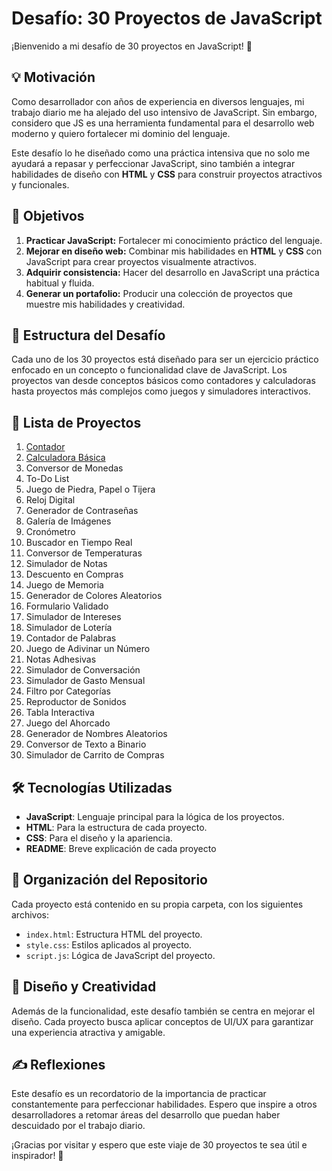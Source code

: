 # Desafío: 30 Proyectos de JavaScript

¡Bienvenido a mi desafío de 30 proyectos en JavaScript! 🎉

## 💡 Motivación

Como desarrollador con años de experiencia en diversos lenguajes, mi trabajo diario me ha alejado del uso intensivo de JavaScript. Sin embargo, considero que JS es una herramienta fundamental para el desarrollo web moderno y quiero fortalecer mi dominio del lenguaje.

Este desafío lo he diseñado como una práctica intensiva que no solo me ayudará a repasar y perfeccionar JavaScript, sino también a integrar habilidades de diseño con **HTML** y **CSS** para construir proyectos atractivos y funcionales.

## 🎯 Objetivos

1. **Practicar JavaScript:** Fortalecer mi conocimiento práctico del lenguaje.
2. **Mejorar en diseño web:** Combinar mis habilidades en **HTML** y **CSS** con JavaScript para crear proyectos visualmente atractivos.
3. **Adquirir consistencia:** Hacer del desarrollo en JavaScript una práctica habitual y fluida.
4. **Generar un portafolio:** Producir una colección de proyectos que muestre mis habilidades y creatividad.

## 📜 Estructura del Desafío

Cada uno de los 30 proyectos está diseñado para ser un ejercicio práctico enfocado en un concepto o funcionalidad clave de JavaScript. Los proyectos van desde conceptos básicos como contadores y calculadoras hasta proyectos más complejos como juegos y simuladores interactivos.

## 🚀 Lista de Proyectos

1. [Contador](https://github.com/Natvoc/30_Projects_JS/tree/main/project1)
2. [Calculadora Básica](https://github.com/Natvoc/30_Projects_JS/tree/main/project2)
3. Conversor de Monedas
4. To-Do List
5. Juego de Piedra, Papel o Tijera
6. Reloj Digital
7. Generador de Contraseñas
8. Galería de Imágenes
9. Cronómetro
10. Buscador en Tiempo Real
11. Conversor de Temperaturas
12. Simulador de Notas
13. Descuento en Compras
14. Juego de Memoria
15. Generador de Colores Aleatorios
16. Formulario Validado
17. Simulador de Intereses
18. Simulador de Lotería
19. Contador de Palabras
20. Juego de Adivinar un Número
21. Notas Adhesivas
22. Simulador de Conversación
23. Simulador de Gasto Mensual
24. Filtro por Categorías
25. Reproductor de Sonidos
26. Tabla Interactiva
27. Juego del Ahorcado
28. Generador de Nombres Aleatorios
29. Conversor de Texto a Binario
30. Simulador de Carrito de Compras

## 🛠️ Tecnologías Utilizadas

- **JavaScript**: Lenguaje principal para la lógica de los proyectos.
- **HTML**: Para la estructura de cada proyecto.
- **CSS**: Para el diseño y la apariencia.
- **README**: Breve explicación de cada proyecto

## 📂 Organización del Repositorio

Cada proyecto está contenido en su propia carpeta, con los siguientes archivos:
- `index.html`: Estructura HTML del proyecto.
- `style.css`: Estilos aplicados al proyecto.
- `script.js`: Lógica de JavaScript del proyecto.

## 🎨 Diseño y Creatividad

Además de la funcionalidad, este desafío también se centra en mejorar el diseño. Cada proyecto busca aplicar conceptos de UI/UX para garantizar una experiencia atractiva y amigable.

## ✍️  Reflexiones

Este desafío es un recordatorio de la importancia de practicar constantemente para perfeccionar habilidades. Espero que inspire a otros desarrolladores a retomar áreas del desarrollo que puedan haber descuidado por el trabajo diario.

¡Gracias por visitar y espero que este viaje de 30 proyectos te sea útil e inspirador! 🚀